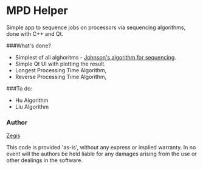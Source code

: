 MPD Helper
==========

Simple app to sequence jobs on processors via sequencing algorithms, done with C++ and Qt.

###What's done?
- Simplest of all alghoritms - [Johnson's algorithm for sequencing](http://dev.kofun.pl/algorithms/johnsons-sequencing-algorithm/).
- Simple Qt UI with plotting the result.
- Longest Processing Time Algorithm,
- Reverse Processing Time Algorithm,

###To do:
- Hu Algorithm
- Liu Algorithm

### Author
[Zegis](http://dev.kofun.pl/)


This code is provided 'as-is', without any express or implied warranty. In no event will the authors be held liable for any damages arising from the use or other dealings in the software.